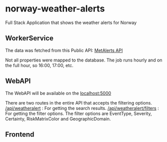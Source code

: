 # norway-weather-alerts

Full Stack Application that shows the weather alerts for Norway

## WorkerService

The data was fetched from this Public API: [MetAlerts API](https://api.met.no/weatherapi/metalerts/2.0/documentation#%2Fcurrent_-_show_active_alerts)

Not all properties were mapped to the database. The job runs hourly and on the full hour, so 16:00, 17:00, etc.

## WebAPI

The WebAPI will be available on the [localhost:5000](http://localhost:5000)

There are two routes in the entire API that accepts the filtering options.
[/api/weatheralert](http://localhost:5000/api/weatheralert) : For getting the search results.
[/api/weatheralert/filters](http://localhost:5000/api/weatheralert/filters) : For getting the filter options.
The filter options are EventType, Severity, Certainty, RiskMatrixColor and GeographicDomain.

## Frontend
